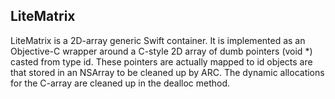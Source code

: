 ## LiteMatrix
LiteMatrix is a 2D-array generic Swift container.
It is implemented as an Objective-C wrapper around a C-style 2D array of dumb pointers (void *) casted from type id. These pointers are actually mapped to id objects are that stored in an NSArray to be cleaned up by ARC. The dynamic allocations for the C-array are cleaned up in the dealloc method.
